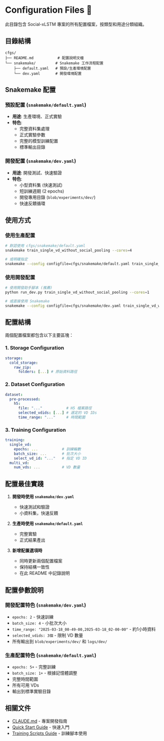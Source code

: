# Configuration Files 🔧

此目錄包含 Social-xLSTM 專案的所有配置檔案，按類型和用途分類組織。

## 目錄結構

```
cfgs/
├── README.md           # 配置說明文檔
└── snakemake/         # Snakemake 工作流程配置
    ├── default.yaml   # 預設/生產環境配置
    └── dev.yaml       # 開發環境配置
```

## Snakemake 配置

### 預設配置 (`snakemake/default.yaml`)
- **用途**: 生產環境、正式實驗
- **特色**: 
  - 完整資料集處理
  - 正式實驗參數
  - 完整的模型訓練配置
  - 標準輸出目錄

### 開發配置 (`snakemake/dev.yaml`)
- **用途**: 開發測試、快速驗證
- **特色**:
  - 小型資料集 (快速測試)
  - 短訓練週期 (2 epochs)
  - 開發專用目錄 (`blob/experiments/dev/`)
  - 快速反饋循環

## 使用方式

### 使用生產配置
```bash
# 默認使用 cfgs/snakemake/default.yaml
snakemake train_single_vd_without_social_pooling --cores=4

# 或明確指定
snakemake --config configfile=cfgs/snakemake/default.yaml train_single_vd_without_social_pooling --cores=4
```

### 使用開發配置
```bash
# 使用開發助手腳本 (推薦)
python run_dev.py train_single_vd_without_social_pooling --cores=1

# 或直接使用 Snakemake
snakemake --config configfile=cfgs/snakemake/dev.yaml train_single_vd_without_social_pooling --cores=1
```

## 配置結構

兩個配置檔案都包含以下主要區塊：

### 1. Storage Configuration
```yaml
storage:
  cold_storage:
    raw_zip:
      folders: [...] # 原始資料路徑
```

### 2. Dataset Configuration
```yaml
dataset:
  pre-processed:
    h5:
      file: "..."           # H5 檔案路徑
      selected_vdids: [...] # 選定的 VD IDs
      time_range: "..."     # 時間範圍
```

### 3. Training Configuration
```yaml
training:
  single_vd:
    epochs: ...           # 訓練輪數
    batch_size: ...       # 批次大小
    select_vd_id: "..."   # 指定 VD ID
  multi_vd:
    num_vds: ...          # VD 數量
```

## 配置最佳實踐

1. **開發時使用 `snakemake/dev.yaml`**
   - 快速測試和驗證
   - 小資料集，快速反饋

2. **生產時使用 `snakemake/default.yaml`**
   - 完整實驗
   - 正式結果產出

3. **新增配置選項時**
   - 同時更新兩個配置檔案
   - 保持結構一致性
   - 在此 README 中記錄說明

## 配置參數說明

### 開發配置特色 (`snakemake/dev.yaml`)
- `epochs: 2` - 快速訓練
- `batch_size: 4` - 小批次大小
- `time_range: "2025-03-18_00-49-00,2025-03-18_02-00-00"` - 約1小時資料
- `selected_vdids: 3個` - 限制 VD 數量
- 所有輸出到 `blob/experiments/dev/` 和 `logs/dev/`

### 生產配置特色 (`snakemake/default.yaml`)
- `epochs: 5+` - 完整訓練
- `batch_size: 1+` - 根據記憶體調整
- 完整時間範圍
- 所有可用 VDs
- 輸出到標準實驗目錄

## 相關文件
- [CLAUDE.md](/CLAUDE.md) - 專案開發指南
- [Quick Start Guide](/docs/QUICK_START.md) - 快速入門
- [Training Scripts Guide](/docs/guides/training_scripts_guide.md) - 訓練腳本使用